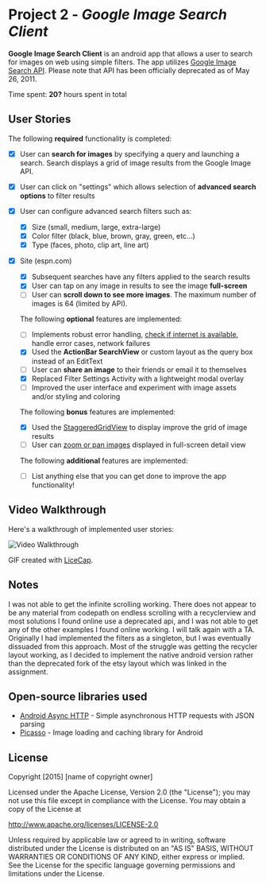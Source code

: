 # Project 2 - *Google Image Search Client*

**Google Image Search Client** is an android app that allows a user to search for images on web using simple filters. The app utilizes [Google Image Search API](https://developers.google.com/image-search/). Please note that API has been officially deprecated as of May 26, 2011.

Time spent: **20?** hours spent in total

## User Stories

The following **required** functionality is completed:

* [x] User can **search for images** by specifying a query and launching a search. Search displays a grid of image results from the Google Image API.
* [x] User can click on "settings" which allows selection of **advanced search options** to filter results
* [x] User can configure advanced search filters such as:
  * [x] Size (small, medium, large, extra-large)
  * [x] Color filter (black, blue, brown, gray, green, etc...)
  * [x] Type (faces, photo, clip art, line art)
* [x] Site (espn.com)
  * [x] Subsequent searches have any filters applied to the search results
  * [x] User can tap on any image in results to see the image **full-screen**
  * [ ] User can **scroll down to see more images**. The maximum number of images is 64 (limited by API).

  The following **optional** features are implemented:

  * [ ] Implements robust error handling, [check if internet is available](http://guides.codepath.com/android/Sending-and-Managing-Network-Requests#checking-for-network-connectivity), handle error cases, network failures
  * [x] Used the **ActionBar SearchView** or custom layout as the query box instead of an EditText
  * [ ] User can **share an image** to their friends or email it to themselves
  * [x] Replaced Filter Settings Activity with a lightweight modal overlay
  * [ ] Improved the user interface and experiment with image assets and/or styling and coloring

  The following **bonus** features are implemented:

  * [x] Used the [StaggeredGridView](https://github.com/f-barth/AndroidStaggeredGrid) to display improve the grid of image results
  * [ ] User can [zoom or pan images](https://github.com/MikeOrtiz/TouchImageView) displayed in full-screen detail view

  The following **additional** features are implemented:

  * [ ] List anything else that you can get done to improve the app functionality!

## Video Walkthrough 

  Here's a walkthrough of implemented user stories:

  <img src='http://i.imgur.com/link/to/your/gif/file.gif' title='Video Walkthrough' width='' alt='Video Walkthrough' />

  GIF created with [LiceCap](http://www.cockos.com/licecap/).

## Notes

  I was not able to get the infinite scrolling working. There does not appear to be any material from codepath on endless scrolling with a recyclerview and most solutions I found online use a deprecated api, and I was not able to get any of the other examples I found online working. I will talk again with a TA. Originally I had implemented the filters as a singleton, but I was eventually dissuaded from this approach. Most of the struggle was getting the recycler layout working, as I decided to implement the native android version rather than the deprecated fork of the etsy layout which was linked in the assignment.

## Open-source libraries used

  - [Android Async HTTP](https://github.com/loopj/android-async-http) - Simple asynchronous HTTP requests with JSON parsing
  - [Picasso](http://square.github.io/picasso/) - Image loading and caching library for Android

## License

  Copyright [2015] [name of copyright owner]

  Licensed under the Apache License, Version 2.0 (the "License");
  you may not use this file except in compliance with the License.
  You may obtain a copy of the License at

  http://www.apache.org/licenses/LICENSE-2.0

  Unless required by applicable law or agreed to in writing, software
  distributed under the License is distributed on an "AS IS" BASIS,
  WITHOUT WARRANTIES OR CONDITIONS OF ANY KIND, either express or implied.
  See the License for the specific language governing permissions and
  limitations under the License.
